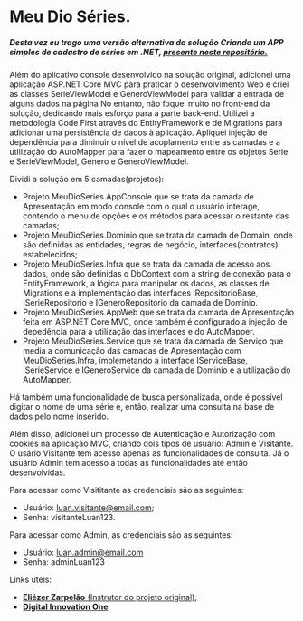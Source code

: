 # Meu Dio Séries.

##### Desta vez eu trago uma versão alternativa da solução Criando um APP simples de cadastro de séries em .NET, [presente neste repositório.](https://github.com/Luan-Ap/Criando-um-APP-simples-de-cadastro-de-s-ries-em-.NET)

Além do aplicativo console desenvolvido na solução original, adicionei uma aplicação ASP.NET Core MVC para praticar o desenvolvimento Web e criei as classes SerieViewModel e GeneroViewModel para validar a entrada de alguns dados na página
No entanto, não foquei muito no front-end da solução, dedicando mais esforço para a parte back-end.
Utilizei a metodologia Code First através do EntityFramework e de Migrations para adicionar uma persistência de dados à aplicação.
Apliquei injeção de dependência para diminuir o nível de acoplamento entre as camadas e a utilização do AutoMapper para fazer o mapeamento entre os objetos Serie e SerieViewModel, Genero e GeneroViewModel.

Dividi a solução em 5 camadas(projetos):

- Projeto MeuDioSeries.AppConsole que se trata da camada de Apresentação em modo console com o qual o usuário interage, contendo o menu de opções e os métodos para acessar o restante das camadas;
- Projeto MeuDioSeries.Dominio que se trata da camada de Domain, onde são definidas as entidades, regras de negócio, interfaces(contratos) estabelecidos;
- Projeto MeuDioSeries.Infra que se trata da camada de acesso aos dados, onde são definidas o DbContext com a string de conexão para o EntityFramework, a lógica para manipular os dados, as classes de Migrations e a implementação das interfaces IRepositorioBase, ISerieRepositorio e IGeneroRepositorio da camada de Dominio.
- Projeto MeuDioSeries.AppWeb que se trata da camada de Apresentação feita em ASP.NET Core MVC, onde também é configurado a injeção de depedência para a utilização das interfaces e do AutoMapper.
- Projeto MeuDioSeries.Service que se trata da camada de Serviço que media a comunicação das camadas de Apresentação com MeuDioSeries.Infra, implemetando a interface IServiceBase, ISerieService e IGeneroService da camada de Dominio e a utilização do AutoMapper.

Há também uma funcionalidade de busca personalizada, onde é possível digitar o nome de uma série e, então, realizar uma consulta na base de dados pelo nome inserido.  

Além disso, adicionei um processo de Autenticação e Autorização com cookies na aplicação MVC, criando dois tipos de usuário: Admin e Visitante.
O usário Visitante tem acesso apenas as funcionalidades de consulta. Já o usuário Admin tem acesso a todas as funcionalidades até então desenvolvidas.

Para acessar como Visititante as credenciais são as seguintes:
- Usuário: luan.visitante@email.com;
- Senha: visitanteLuan123.

Para acessar como Admin, as credenciais são as seguintes:
- Usuário: luan.admin@email.com
- Senha: adminLuan123 

Links úteis:

- [**Eliézer Zarpelão** (Instrutor do projeto original)](https://github.com/elizarp);
- [**Digital Innovation One**](https://www.dio.me/)
